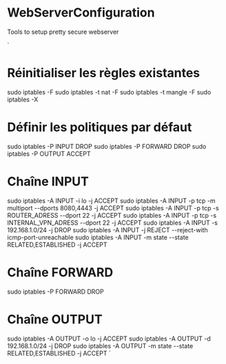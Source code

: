 # WebServerConfiguration
Tools to setup pretty secure webserver

`
# Réinitialiser les règles existantes
sudo iptables -F
sudo iptables -t nat -F
sudo iptables -t mangle -F
sudo iptables -X

# Définir les politiques par défaut
sudo iptables -P INPUT DROP
sudo iptables -P FORWARD DROP
sudo iptables -P OUTPUT ACCEPT

# Chaîne INPUT
sudo iptables -A INPUT -i lo -j ACCEPT
sudo iptables -A INPUT -p tcp -m multiport --dports 8080,4443 -j ACCEPT
sudo iptables -A INPUT -p tcp -s ROUTER_ADRESS --dport 22 -j ACCEPT
sudo iptables -A INPUT -p tcp -s INTERNAL_VPN_ADRESS --dport 22 -j ACCEPT
sudo iptables -A INPUT -s 192.168.1.0/24 -j DROP
sudo iptables -A INPUT -j REJECT --reject-with icmp-port-unreachable
sudo iptables -A INPUT -m state --state RELATED,ESTABLISHED -j ACCEPT

# Chaîne FORWARD
sudo iptables -P FORWARD DROP

# Chaîne OUTPUT
sudo iptables -A OUTPUT -o lo -j ACCEPT
sudo iptables -A OUTPUT -d 192.168.1.0/24 -j DROP
sudo iptables -A OUTPUT -m state --state RELATED,ESTABLISHED -j ACCEPT
`
